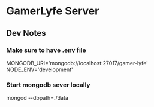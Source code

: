 # GamerLyfe Server
## Dev Notes
### Make sure to have .env file
MONGODB_URI='mongodb://localhost:27017/gamer-lyfe'
NODE_ENV='development'
### Start mongodb sever locally
mongod --dbpath=./data

